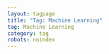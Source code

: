 ```yaml
---
layout: tagpage
title: "Tag: Machine Learning"
tag: Machine Learning
category: tag
robots: noindex
---
```

